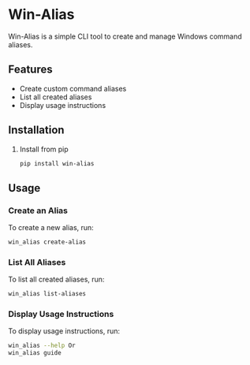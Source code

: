 # Win-Alias

Win-Alias is a simple CLI tool to create and manage Windows command aliases.

## Features

- Create custom command aliases
- List all created aliases
- Display usage instructions

## Installation

1. Install from pip
    ```sh
    pip install win-alias
    ```

## Usage

### Create an Alias

To create a new alias, run:
```sh
win_alias create-alias
```

### List All Aliases

To list all created aliases, run:
```sh
win_alias list-aliases
```

### Display Usage Instructions

To display usage instructions, run:
```sh
win_alias --help Or
win_alias guide
```